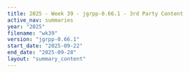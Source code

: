 ```yaml
---
title: 2025 - Week 39 - jgrpp-0.66.1 - 3rd Party Content
active_nav: summaries
year: "2025"
filename: "wk39"
version: "jgrpp-0.66.1"
start_date: "2025-09-22"
end_date: "2025-09-28"
layout: "summary_content"
---
```

